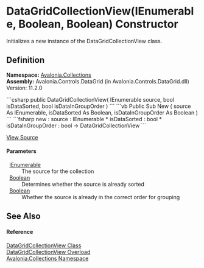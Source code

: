 # DataGridCollectionView(IEnumerable, Boolean, Boolean) Constructor


Initializes a new instance of the DataGridCollectionView class.



## Definition
**Namespace:** <a href="N_Avalonia_Collections">Avalonia.Collections</a>  
**Assembly:** Avalonia.Controls.DataGrid (in Avalonia.Controls.DataGrid.dll) Version: 11.2.0

<Tabs groupId="api-code-preview">
<TabItem value="csharp" label="C#">
```csharp
public DataGridCollectionView(
	IEnumerable source,
	bool isDataSorted,
	bool isDataInGroupOrder
)
```
</TabItem>
<TabItem value="vb" label="VB">
```vb
Public Sub New ( 
	source As IEnumerable,
	isDataSorted As Boolean,
	isDataInGroupOrder As Boolean
)
```
</TabItem>
<TabItem value="fsharp" label="F#">
```fsharp
new : 
        source : IEnumerable * 
        isDataSorted : bool * 
        isDataInGroupOrder : bool -> DataGridCollectionView
```
</TabItem>
</Tabs>



<a href="https://github.com/AvaloniaUI/Avalonia/tree/master/src/Avalonia.Controls.DataGrid/Collections/DataGridCollectionView.cs#L69" title="View the source code">View Source</a>



#### Parameters
<dl><dt>  <a href="https://learn.microsoft.com/dotnet/api/system.collections.ienumerable" target="_blank" rel="noopener noreferrer">IEnumerable</a></dt><dd>The source for the collection</dd><dt>  <a href="https://learn.microsoft.com/dotnet/api/system.boolean" target="_blank" rel="noopener noreferrer">Boolean</a></dt><dd>Determines whether the source is already sorted</dd><dt>  <a href="https://learn.microsoft.com/dotnet/api/system.boolean" target="_blank" rel="noopener noreferrer">Boolean</a></dt><dd>Whether the source is already in the correct order for grouping</dd></dl>

## See Also


#### Reference
<a href="T_Avalonia_Collections_DataGridCollectionView">DataGridCollectionView Class</a>  
<a href="Overload_Avalonia_Collections_DataGridCollectionView__ctor">DataGridCollectionView Overload</a>  
<a href="N_Avalonia_Collections">Avalonia.Collections Namespace</a>  

